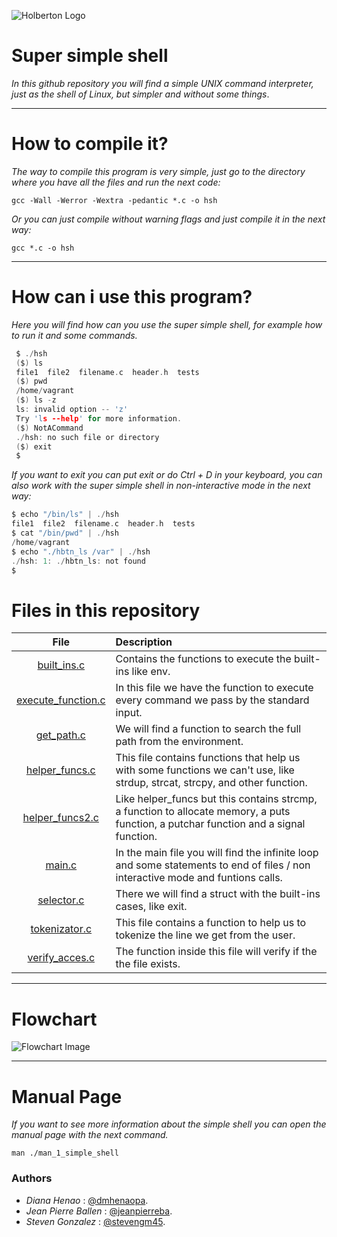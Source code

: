 ![Holberton Logo](https://www.holbertonschool.com/holberton-logo.png)

# Super simple shell

_In this github repository you will find a simple UNIX command interpreter, just as the shell of Linux, but simpler and without some things_.

---

# How to compile it?

_The way to compile this program is very simple, just go to the directory where you have all the files and run the next code:_

```
gcc -Wall -Werror -Wextra -pedantic *.c -o hsh
```
_Or you can just compile without warning flags and just compile it in the next way:_

```
gcc *.c -o hsh
```

---

# How can i use this program?

_Here you will find how can you use the super simple shell, for example how to run it and some commands._

```c
 $ ./hsh
 ($) ls
 file1  file2  filename.c  header.h  tests
 ($) pwd
 /home/vagrant
 ($) ls -z
 ls: invalid option -- 'z'
 Try 'ls --help' for more information.
 ($) NotACommand
 ./hsh: no such file or directory
 ($) exit
 $
```

_If you want to exit you can put exit or do Ctrl + D in your keyboard, you can also work with the super simple shell in non-interactive mode in the next way:_

```c
$ echo "/bin/ls" | ./hsh
file1  file2  filename.c  header.h  tests
$ cat "/bin/pwd" | ./hsh
/home/vagrant
$ echo "./hbtn_ls /var" | ./hsh
./hsh: 1: ./hbtn_ls: not found
$
```

# Files in this repository

File|Description
:---:|:---|
[built_ins.c](./built_ins.c)| Contains the functions to execute the built-ins like env.
[execute_function.c](./execute_function.c)| In this file we have the function to execute every command we pass by the standard input.
[get_path.c](./get_path.c)| We will find a function to search the full path from the environment.
[helper_funcs.c](./helper_funcs.c)| This file contains functions that help us with some functions we can't use, like strdup, strcat, strcpy, and other function.
[helper_funcs2.c](./helper_funcs2.c)| Like helper_funcs but this contains strcmp, a function to allocate memory, a puts function, a putchar function and a signal function.
[main.c](./main.c)| In the main file you will find the infinite loop and some statements to end of files / non interactive mode and funtions calls.
[selector.c](./selector.c)| There we will find a struct with the built-ins cases, like exit.
[tokenizator.c](./tokenizator.c)| This file contains a function to help us to tokenize the line we get from the user.
[verify_acces.c](./verify_acces.c)| The function inside this file will verify if the the file exists.

---

# Flowchart

![Flowchart Image](https://media.discordapp.net/attachments/826839928331436052/832293986902343680/SHELL.png?width=474&height=436)

---
# Manual Page

_If you want to see more information about the simple shell you can open the manual page with the next command._

```
man ./man_1_simple_shell
```

### Authors

- *Diana Henao* : [@dmhenaopa](https://github.com/dmhenaopa).
- *Jean Pierre Ballen* : [@jeanpierreba](https://github.com/jeanpierreba).
- *Steven Gonzalez* : [@stevengm45](https://github.com/stevengm45).

